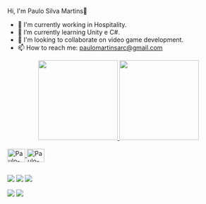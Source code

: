 Hi, I'm Paulo Silva Martins👋

- 🔭 I'm currently working in Hospitality.
- 🌱 I’m currently learning Unity e C#.
- 👯 I'm looking to collaborate on video game development.
- 📫 How to reach me: paulomartinsarc@gmail.com

<div align="center">
  <a href="https://github.com/PauloSilvaMartins">
  <img height="180em" src="https://github-readme-stats.vercel.app/api?username=PauloSilvaMartins&show_icons=true&theme=dracula&include_all_commits=true&count_private=true"/>
  <img height="180em" src="https://github-readme-stats.vercel.app/api/top-langs/?username=PauloSilvaMartins&layout=compact&langs_count=7&theme=dracula"/>
</div>  
<div style="display: inline_block"><br> 
<img align="center" alt="Paulo-C#" height="30" width="40" src="https://cdn.jsdelivr.net/gh/devicons/devicon/icons/csharp/csharp-line.svg" />
<img align="center" alt="Paulo-Unity" height="30" width="40" src="https://cdn.jsdelivr.net/gh/devicons/devicon/icons/unity/unity-original-wordmark.svg" />
</div>


  ##
 
<div> 
<div> 
  <a href="https://www.youtube.com/channel/UCi_tH1JqN0ndguFWS0mq3Lg" target="_blank"><img src="https://img.shields.io/badge/YouTube-FF0000?style=for-the-badge&logo=youtube&logoColor=white" target="_blank"></a>
  <a href="https://www.instagram.com/paulo.silva_martins/" target="_blank"><img src="https://img.shields.io/badge/-Instagram-%23E4405F?style=for-the-badge&logo=instagram&logoColor=white" target="_blank"></a>
 	<a href="link twitch" target="_blank"><img src="https://img.shields.io/badge/Twitch-9146FF?style=for-the-badge&logo=twitch&logoColor=white" target="_blank"></a>
 
  <a href = "mailto:paulomartinsarc@gmail.com"><img src="https://img.shields.io/badge/-Gmail-%23333?style=for-the-badge&logo=gmail&logoColor=white" target="_blank"></a>
  <a href="https://www.linkedin.com/in/paulo-silva-martins-611564197/" target="_blank"><img src="https://img.shields.io/badge/-LinkedIn-%230077B5?style=for-the-badge&logo=linkedin&logoColor=white" target="_blank"></a> 
  
  </div>

